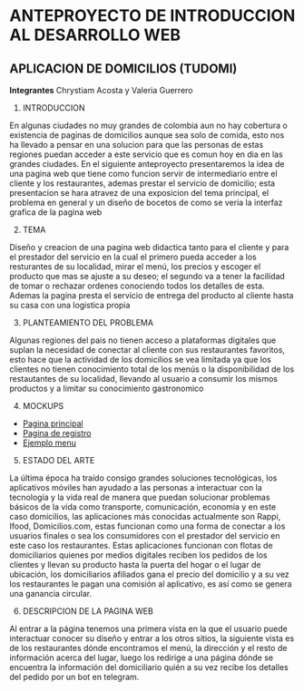 # ANTEPROYECTO DE INTRODUCCION AL DESARROLLO WEB

## APLICACION DE DOMICILIOS (TUDOMI)
**Integrantes** Chrystiam Acosta y Valeria Guerrero

 1. INTRODUCCION
 
En algunas ciudades no muy grandes de colombia aun no hay cobertura o existencia de paginas de domicilios aunque sea solo de comida, esto nos ha llevado a pensar en una solucion para que las personas de estas regiones puedan acceder a este servicio que es comun hoy en dia en las grandes ciudades. En el siguiente anteproyecto presentaremos la idea de una pagina web que tiene como funcion servir de intermediario entre el cliente y los restaurantes, ademas prestar el servicio de domicilio; esta presentacion se hara atravez de una exposicion del tema principal, el problema en general y un diseño de bocetos de como se veria la interfaz grafica de la pagina web

 2. TEMA
 
Diseño y creacion de una pagina web didactica tanto para el cliente y para el prestador del servicio en la cual el primero pueda acceder a los resturantes de su localidad, mirar el menú, los precios y escoger el producto que mas se ajuste a su deseo; el segundo va a tener la facilidad de tomar o rechazar ordenes conociendo todos los detalles de esta. Ademas la pagina presta el servicio de entrega del producto al cliente hasta su casa con una logistica propia 

 3. PLANTEAMIENTO DEL PROBLEMA
 
Algunas regiones del pais no tienen acceso a plataformas digitales que suplan la necesidad de conectar al cliente con sus restaurantes favoritos, esto hace que la actividad de los domicilios se vea limitada ya que los clientes no tienen conocimiento total de los menús o la disponibilidad de los restautantes de su localidad, llevando al usuario a consumir los mismos productos y a limitar su conocimiento gastronomico

 4. MOCKUPS

- [Pagina principal](https://github.com/crysii27/proyecto-IDW/blob/master/WhatsApp%20Image%202021-02-09%20at%2011.10.03%20PM.jpeg)
- [Pagina de registro](https://github.com/crysii27/proyecto-IDW/blob/master/WhatsApp%20Image%202021-02-10%20at%204.51.53%20PM.jpeg)
- [Ejemplo menu](https://github.com/crysii27/proyecto-IDW/blob/master/WhatsApp%20Image%202021-02-10%20at%205.24.34%20PM.jpeg)

 5. ESTADO DEL ARTE

La última época ha traído consigo grandes soluciones tecnológicas, los aplicativos móviles han ayudado a las personas a interactuar con la tecnología y la vida real de manera que puedan solucionar problemas básicos de la vida como transporte, comunicación, economía y en este caso domicilios, las aplicaciones más conocidas actualmente son Rappi, Ifood, Domicilios.com, estas funcionan como una forma de conectar a los usuarios finales o sea los consumidores con el prestador del servicio en este caso los restaurantes. Estas aplicaciones funcionan con flotas de domiciliarios quienes por medios digitales reciben los pedidos de los clientes y llevan su producto hasta la puerta del hogar o el lugar de ubicación, los domiciliarios afiliados gana el precio del domicilio y a su vez los restaurantes le pagan una comisión al aplicativo, es así como se genera una ganancia circular.

 6. DESCRIPCION DE LA PAGINA WEB

Al entrar a la página tenemos una primera vista en la que el usuario puede interactuar conocer su diseño y entrar a los otros sitios, la siguiente vista es de los restaurantes dónde encontramos el menú, la dirección y el resto de información acerca del lugar, luego los redirige a una página dónde se encuentra la información del domiciliario quién a su vez recibe los detalles del pedido por un bot en telegram.


